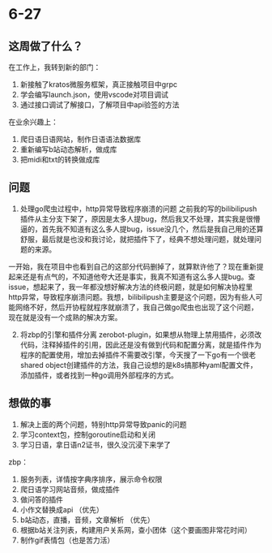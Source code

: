 # 6-27

## 这周做了什么？

在工作上，我转到新的部门：
1. 新接触了kratos微服务框架，真正接触项目中grpc
2. 学会编写launch.json，使用vscode对项目调试
3. 通过接口调试了解接口，了解项目中api验签的方法

在业余兴趣上：
1. 爬日语日语网站，制作日语语法数据库
2. 重新编写b站动态解析，做成库
3. 把midi和txt的转换做成库
   
## 问题

1. 处理go爬虫过程中，http异常导致程序崩溃的问题
之前我的写的bilibilipush插件从主分支下架了，原因是太多人提bug，然后我又不处理，其实我是很懵逼的，首先我不知道有这么多人提bug，issue没几个，然后是我自己用的还算舒服，最后就是也没和我讨论，就把插件下了，经典不想处理问题，就处理问题的来源。

一开始，我在项目中也看到自己的这部分代码删掉了，就算默许他了？现在重新提起来还是有点气的，不知道他夸大还是事实，我真不知道有这么多人提bug。查issue，想起来了，我一年都没想好解决方法的终极问题，就是如何解决协程里http异常，导致程序崩溃问题。我想，bilibilipush主要是这个问题，因为有些人可能网络不好，然后开协程就程序就崩溃了，我自己做go爬虫也出现了这个问题，现在就是没有一个成熟的解决方案。

2. 将zbp的引擎和插件分离
zerobot-plugin，如果想从物理上禁用插件，必须改代码，注释掉插件的引用，因此还是没有做到代码和配置分离，就是插件作为程序的配置使用，增加去掉插件不需要改引擎，今天搜了一下go有一个很老shared object创建插件的方法，我自己设想的是k8s搞那种yaml配置文件，添加插件，或者找到一种go调用外部程序的方式。
 
 
## 想做的事
1. 解决上面的两个问题，特别http异常导致panic的问题
2. 学习context包，控制goroutine启动和关闭
3. 学习日语，拿日语n2证书，很久没沉浸下来学了

zbp：
1. 服务列表，详情按字典序排序，展示命令权限
2. 爬日语学习网站音频，做成插件
3. 做问答的插件
4. 小作文替换成api （优先）
5. b站动态，直播，音频，文章解析 （优先）
6. 根据b站关注列表，构建用户关系网，查小团体（这个要画图非常花时间）
7. 制作gif表情包（也是苦力活）


